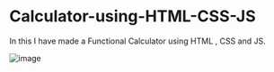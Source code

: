 # Calculator-using-HTML-CSS-JS
In this I have made a Functional Calculator using HTML , CSS  and JS.

![image](https://user-images.githubusercontent.com/95515278/232182936-7a6446e5-1863-478f-927b-2ac8c9f58802.png)


